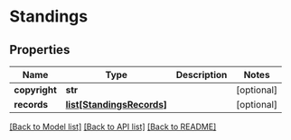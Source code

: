 # Standings

## Properties
Name | Type | Description | Notes
------------ | ------------- | ------------- | -------------
**copyright** | **str** |  | [optional] 
**records** | [**list[StandingsRecords]**](StandingsRecords.md) |  | [optional] 

[[Back to Model list]](../README.md#documentation-for-models) [[Back to API list]](../README.md#documentation-for-api-endpoints) [[Back to README]](../README.md)

